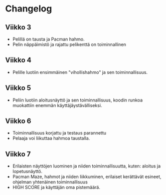 # Changelog
## Viikko 3
- Pelillä on tausta ja Pacman hahmo.
- Pelin näppäimistö ja rajattu pelikenttä on toiminnallinen

## Viikko 4
- Pelille luotiin ensimmäinen "vihollishahmo" ja sen toiminnallisuus.

## Viikko 5
- Peliin luotiin aloitusnäyttö ja sen toiminnallisuus, koodin runkoa muokattiin enemmän käyttäjäystävälliseksi.

## Viikko 6
- Toiminnallisuus korjattu ja testaus parannettu
- Pelaaja voi liikuttaa hahmoa taustalla.

## Viikko 7
- Erilaisten näyttöjen luominen ja niiden toiminnallisuutta, kuten: aloitus ja lopetusnäyttö.
- Pacman Maze, hahmot ja niiden liikkuminen, erilaiset kerättävät esineet, ohjelman yhtenäinen toiminnallisuus
- HIGH SCORE ja käyttäjän oma pistemäärä.
